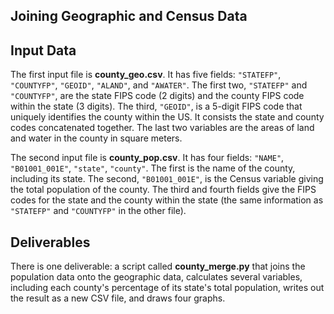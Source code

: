 ## Joining Geographic and Census Data

## Input Data

The first input file is **county_geo.csv**. It has five fields: `"STATEFP"`, `"COUNTYFP"`, `"GEOID"`, `"ALAND"`, and `"AWATER"`. The first two, `"STATEFP"` and `"COUNTYFP"`, are the state FIPS code (2 digits) and the county FIPS code within the state (3 digits). The third, `"GEOID"`, is a 5-digit FIPS code that uniquely identifies the county within the US. It consists the state and county codes concatenated together. The last two variables are the areas of land and water in the county in square meters.

The second input file is **county_pop.csv**. It has four fields: `"NAME"`, `"B01001_001E"`, `"state"`, `"county"`. The first is the name of the county, including its state. The second, `"B01001_001E"`, is the Census variable giving the total population of the county. The third and fourth fields give the FIPS codes for the state and the county within the state (the same information as `"STATEFP"` and `"COUNTYFP"` in the other file).

## Deliverables

There is one deliverable: a script called **county_merge.py** that joins the population data onto the geographic data, calculates several variables, including each county's percentage of its state's total population, writes out the result as a new CSV file, and draws four graphs. 


